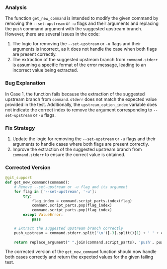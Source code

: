 ### Analysis
The function `get_new_command` is intended to modify the given command by removing the `--set-upstream` or `-u` flags and their arguments and replacing the `push` command argument with the suggested upstream branch. However, there are several issues in the code:
1. The logic for removing the `--set-upstream` or `-u` flags and their arguments is incorrect, as it does not handle the case when both flags are present correctly.
2. The extraction of the suggested upstream branch from `command.stderr` is assuming a specific format of the error message, leading to an incorrect value being extracted.

### Bug Explanation
In Case 1, the function fails because the extraction of the suggested upstream branch from `command.stderr` does not match the expected value provided in the test. Additionally, the `upstream_option_index` variable does not indicate the correct index to remove the argument corresponding to `--set-upstream` or `-u` flags.

### Fix Strategy
1. Update the logic for removing the `--set-upstream` or `-u` flags and their arguments to handle cases where both flags are present correctly.
2. Improve the extraction of the suggested upstream branch from `command.stderr` to ensure the correct value is obtained.

### Corrected Version
```python
@git_support
def get_new_command(command):
    # Remove --set-upstream or -u flag and its argument
    for flag in ['--set-upstream', '-u']:
        try:
            flag_index = command.script_parts.index(flag)
            command.script_parts.pop(flag_index)
            command.script_parts.pop(flag_index)
        except ValueError:
            pass

    # Extract the suggested upstream branch correctly
    push_upstream = command.stderr.split('\n')[-3].split()[1] + ' ' + command.stderr.split('\n')[-3].split()[-1]
    
    return replace_argument(" ".join(command.script_parts), 'push', push_upstream)
```

The corrected version of the `get_new_command` function should now handle both cases correctly and return the expected values for the given failing test.